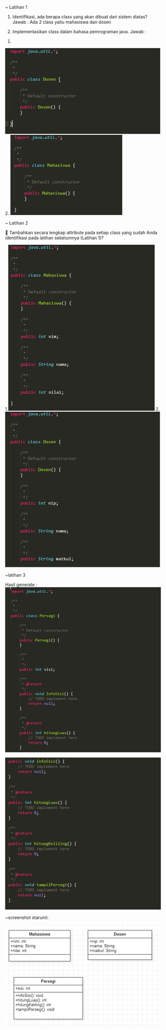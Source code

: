 ~ Latihan 1

1)	Identifikasi, ada berapa class yang akan dibuat dari sistem diatas?
Jawab :
Ada 2 class yaitu mahasiswa dan dosen

2) 	Implementasikan class dalam bahasa pemrograman java.
Jawab :
1.
<img src = "dosen1.png">
2.
<img src = "mahasiswa1.png">

~ Latihan 2

	Tambahkan secara lengkap attribute pada setiap class yang sudah Anda identifikasi pada latihan sebelumnya (Latihan 1)?

1.<img src = "mahasiswa.png">
2.<img src = "dosen.png">

~latihan 3 

Hasil generate  : 
<img src = "persegi.png">

<img src = "persegi1.png">

~screenshot staruml: 

<img src = "staruml1.jpg">